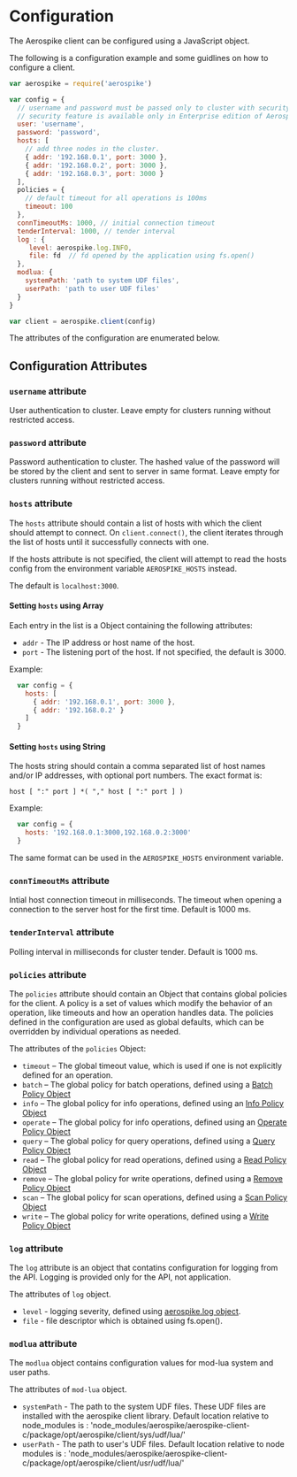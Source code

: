 # Configuration

The Aerospike client can be configured using a JavaScript object.

The following is a configuration example and some guidlines on how to configure a client.

```js
var aerospike = require('aerospike')

var config = {
  // username and password must be passed only to cluster with security feature enabled.
  // security feature is available only in Enterprise edition of Aerospike.
  user: 'username',
  password: 'password',
  hosts: [
    // add three nodes in the cluster.
    { addr: '192.168.0.1', port: 3000 },
    { addr: '192.168.0.2', port: 3000 },
    { addr: '192.168.0.3', port: 3000 }
  ],
  policies = {
    // default timeout for all operations is 100ms
    timeout: 100
  },
  connTimeoutMs: 1000, // initial connection timeout
  tenderInterval: 1000, // tender interval
  log : {
     level: aerospike.log.INFO,
     file: fd  // fd opened by the application using fs.open()
  },
  modlua: {
    systemPath: 'path to system UDF files',
    userPath: 'path to user UDF files'
  }
}

var client = aerospike.client(config)
```

The attributes of the configuration are enumerated below.

## Configuration Attributes

### `username` attribute
User authentication to cluster. Leave empty for clusters running without restricted access.

### `password` attribute
Password authentication to cluster. The hashed value of the password will be stored by the client
and sent to server in same format. Leave empty for clusters running without restricted access.

### `hosts` attribute

The `hosts` attribute should contain a list of hosts with which the client
should attempt to connect. On `client.connect()`, the client iterates through
the list of hosts until it successfully connects with one.

If the hosts attribute is not specified, the client will attempt to read the
hosts config from the environment variable `AEROSPIKE_HOSTS` instead.

The default is `localhost:3000`.

#### Setting `hosts` using Array
Each entry in the list is a Object containing the following attributes:

- `addr` - The IP address or host name of the host.
- `port` - The listening port of the host. If not specified, the default is 3000.

Example:

```javascript
  var config = {
    hosts: [
      { addr: '192.168.0.1', port: 3000 },
      { addr: '192.168.0.2' }
    ]
  }
```

#### Setting `hosts` using String
The hosts string should contain a comma separated list of host names and/or IP
addresses, with optional port numbers. The exact format is:

    host [ ":" port ] *( "," host [ ":" port ] )

Example:

```javascript
  var config = {
    hosts: '192.168.0.1:3000,192.168.0.2:3000'
  }
```

The same format can be used in the `AEROSPIKE_HOSTS` environment variable.

### `connTimeoutMs` attribute

Intial host connection timeout in milliseconds. The timeout when opening a connection to the server host for the first time. Default is 1000 ms.

### `tenderInterval` attribute

Polling interval in milliseconds for cluster tender. Default is 1000 ms.

### `policies` attribute

The `policies` attribute should contain an Object that contains global policies for the client. A policy is a set of values which modify the behavior of an operation, like timeouts and how an operation handles data. The policies defined in the configuration are used as global defaults, which can be overridden by individual operations as needed.

The attributes of the `policies` Object:

- `timeout` – The global timeout value, which is used if one is not explicitly defined for an operation.
- `batch` – The global policy for batch operations, defined using a [Batch Policy Object](policies.md#BatchPolicy)
- `info` – The global policy for info operations, defined using an [Info Policy Object](policies.md#InfoPolicy)
- `operate` – The global policy for info operations, defined using an [Operate Policy Object](policies.md#OperatePolicy)
- `query` – The global policy for query operations, defined using a [Query Policy Object](policies.md#QueryPolicy)
- `read` – The global policy for read operations, defined using a [Read Policy Object](policies.md#ReadPolicy)
- `remove` – The global policy for write operations, defined using a [Remove Policy Object](policies.md#RemovePolicy)
- `scan` – The global policy for scan operations, defined using a [Scan Policy Object](policies.md#ScanPolicy)
- `write` – The global policy for write operations, defined using a [Write Policy Object](policies.md#WritePolicy)


### `log` attribute

The `log` attribute is an object that contatins configuration for logging from the API. Logging is provided only for the API, not application.

The attributes of `log` object.

- `level` - logging severity, defined using [aerospike.log object](log.md).
- `file`  - file descriptor which is obtained using fs.open().


### `modlua` attribute

The `modlua` object contains configuration values for mod-lua system and user paths.

The attributes of `mod-lua` object.

- `systemPath` - The path to the system UDF files. These UDF files are installed with the aerospike client library. Default location relative to node_modules is : 'node_modules/aerospike/aerospike-client-c/package/opt/aerospike/client/sys/udf/lua/'
- `userPath`   - The path to user's UDF files. Default location relative to node modules is : 'node_modules/aerospike/aerospike-client-c/package/opt/aerospike/client/usr/udf/lua/'
